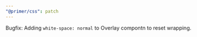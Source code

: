```yaml
---
"@primer/css": patch
---
```


Bugfix: Adding `white-space: normal` to Overlay compontn to reset wrapping.
